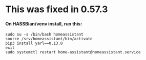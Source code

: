 # This was fixed in 0.57.3

#### On HASSBian/venv install, run this:
```
sudo su -s /bin/bash homeassistant
source /srv/homeassistant/bin/activate
pip3 install yarl==0.13.0
exit
sudo systemctl restart home-assistant@homeassistant.service
```
